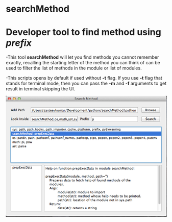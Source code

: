 searchMethod
================
Developer tool to find method using *prefix*
================

-This tool **searchMethod** will let you find methods you cannot remember exactly,
recalling the starting letter of the method you can think of can be used to filter the list of
methods in the module or list of modules.

-This scripts opens by default if used without **-t** flag. If you use **-t** flag that stands for terminal
mode, then you can pass the **-m** and **-f** arguments to get result in terminal skipping the UI.


![](https://github.com/sanfx/searchMethod/blob/c36d9c1083e249627387031e3cacad9068ea627c/screehshot/Screenshot%202013-10-25.png?raw=True)
